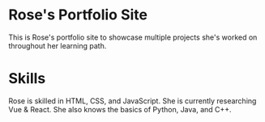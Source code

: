 # Rose's Portfolio Site
This is Rose's portfolio site to showcase multiple projects she's worked on throughout her learning path.
# Skills
Rose is skilled in HTML, CSS, and JavaScript. She is currently researching Vue & React. She also knows the basics of Python, Java, and C++.
